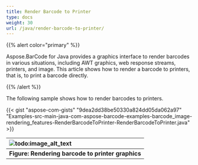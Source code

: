 ```yaml
---
title: Render Barcode to Printer
type: docs
weight: 30
url: /java/render-barcode-to-printer/
---
```


{{% alert color="primary" %}} 

Aspose.BarCode for Java provides a graphics interface to render barcodes in various situations, including AWT graphics, web response streams, printers, and image. This article shows how to render a barcode to printers, that is, to print a barcode directly.

{{% /alert %}} 

The following sample shows how to render barcodes to printers.

{{< gist "aspose-com-gists" "9dea2dd38be50330a824dd05da062a97" "Examples-src-main-java-com-aspose-barcode-examples-barcode_image-rendering_features-RenderBarcodeToPrinter-RenderBarcodeToPrinter.java" >}}

|![todo:image_alt_text](http://i.imgur.com/z98Ekjw.png)|
| :- |
|**Figure: Rendering barcode to printer graphics**|

